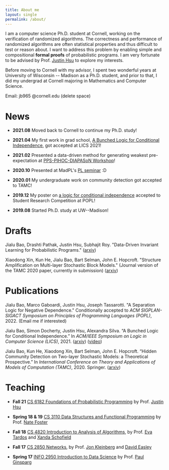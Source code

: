 ```yaml
---
title: About me
layout: single
permalink: /about/
---
```


I am a computer science Ph.D. student at Cornell, working on the verification of randomized algorithms. The correctness and performance of randomized algorithms are often statistical properties and thus difficult to test or reason about. I want to address this problem by enabling simple and compositional **formal proofs** of probabilistic programs. I am very fortunate to be advised by Prof. [Justin Hsu](https://justinh.su/) to explore my interests. 

Before moving to Cornell with my advisor, I spent two wonderful years at University of Wisconsin -- Madison as a Ph.D. student, 
and prior to that, I did my undergrad at Cornell majoring in Mathematics and Computer Science. 

Email: jb965 @cornell.edu (delete space)


News
============
+ **2021.08** Moved back to Cornell to continue my Ph.D. study!

+ **2021.04** My first work in grad school, [A Bunched Logic for Conditional Independence](https://arxiv.org/abs/2008.09231), got accepted at LICS 2021!

+ **2021.02** Presented a data-driven method for generating weakest pre-expectation at [PPS-PIHOC-DIAPASoN Workshop](https://www.irif.fr/pps-pihoc-diapason2021)!

+ **2020.10** Presented at MadPL's [PL seminar](https://madpl.cs.wisc.edu/pl-seminar/) :D

+ **2020.01** My undergraduate work on community detection got accepted to TAMC!

+ **2019.12** My poster on [a logic for conditional independence](https://popl20.sigplan.org/details/POPL-2020-Student-Research-Competition/21/A-logic-for-verifying-conditional-independence) accepted to Student Research Competition at POPL!

+ **2019.08** Started Ph.D. study at UW--Madison!


Drafts
===========
Jialu Bao, Drashti Pathak, Justin Hsu, Subhajit Roy. "Data-Driven Invariant Learning for Probabilistic Programs." 
([arxiv](https://arxiv.org/abs/2106.05421))

Xiaodong Xin, Kun He, Jialu Bao, Bart Selman, John E. Hopcroft. "Structure Amplification on Multi-layer Stochastic Block Models."
(Journal version of the TAMC 2020 paper, currently in submission) ([arxiv](https://arxiv.org/abs/2108.00127))

Publications
============
Jialu Bao, Marco Gaboardi, Justin Hsu, Joseph Tassarotti. "A Separation Logic for Negative Dependence."
Conditionally accepted to *ACM SIGPLAN-SIGACT Symposium on Principles of Programming Languages (POPL)*, 2022.
(Email me if interested)

Jialu Bao, Simon Docherty, Justin Hsu, Alexandra Silva.  “A Bunched Logic for Conditional Independence.” 
In *ACM/IEEE Symposium on Logic in Computer Science (LICS)*, 2021.
([arxiv](https://arxiv.org/abs/2008.09231)) 
([video](https://www.youtube.com/watch?v=VKb96bi3EhM))

Jialu Bao, Kun He, Xiaodong Xin, Bart Selman, John E. Hopcroft. 
“Hidden Community Detection on Two-layer Stochastic Models: a
Theoretical Prospective.” In *International Conference on Theory and
Applications of Models of Computation (TAMC)*, 2020. Springer.
([arxiv](https://arxiv.org/abs/2001.05919))


Teaching
============
+ **Fall 21** [CS 6182 Foundations of Probabilistic Programming](https://www.cs.cornell.edu/courses/cs6182/2021fa/) by Prof. [Justin Hsu](https://justinh.su/)

+ **Spring 18 & 19** [CS 3110 Data Structures and Functional Programming](https://www.cs.cornell.edu/courses/cs3110/2019sp/) by Prof. [Nate Foster](https://www.cs.cornell.edu/~jnfoster/)
+ **Fall 18** [CS 4820 Introduction to Analysis of Algorithms](https://www.cs.cornell.edu/courses/cs4820/2018fa/), by Prof. [Eva Tardos](https://www.cs.cornell.edu/~eva/) and [Xanda Schofield](https://www.cs.hmc.edu/~xanda/#/)

+ **Fall 17** [CS 2850 Networks](https://courses.cit.cornell.edu/info2040_2017fa/), by Prof. [Jon Kleinberg](https://www.cs.cornell.edu/home/kleinber/) and [David Easley](https://easley.economics.cornell.edu/) 

+ **Spring 17** [INFO 2950 Introduction to Data Science](https://courses.cit.cornell.edu/info2950_2017sp/) by Prof. [Paul Ginsparg](https://physics.cornell.edu/paul-ginsparg)

